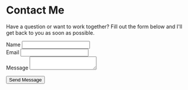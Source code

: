 # Contact Me

Have a question or want to work together? Fill out the form below and I'll get back to you as soon as possible.

<form id="contact-form" class="contact-form">
  <div class="form-group">
    <label for="name">Name</label>
    <input type="text" id="name" name="name" required>
  </div>
  
  <div class="form-group">
    <label for="email">Email</label>
    <input type="email" id="email" name="email" required>
  </div>
  
  <div class="form-group">
    <label for="message">Message</label>
    <textarea id="message" name="message" required></textarea>
  </div>
  
  <button type="submit">Send Message</button>
</form> 